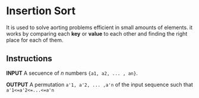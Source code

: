 # Insertion Sort
It is used to solve aorting problems efficient in small amounts of elements. it works by comparing each **key** or **value** to each other and finding the right place for each of them. 

## Instructions
**INPUT** A secuence of *n* numbers `{a1, a2, ... , an}`.

**OUTPUT** A permutation `a'1, a'2, ... ,a'n` of the input sequence such that `a'1<=a'2<=...<=a'n`